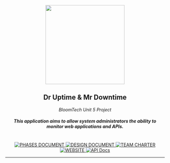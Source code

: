 <p align="center">
  <a><img src="./ICON.png" width="250" height="250" /></a>

  <h2 align="center">Dr Uptime & Mr Downtime</h2>
 <p align="center"><i>BloomTech Unit 5 Project</i></p>
<h5 align="center">This application aims to allow system administrators the ability to monitor web applications and APIs.</h5>
</p>
  <p align="center">
    <br />
    <a href="https://github.com/tkozzer/DrUptimeMrDowntime/blob/main/documents/phases.md">
      <img alt="PHASES DOCUMENT" src="https://img.shields.io/badge/DOCUMENT-Phases-green?style=for-the-badge" />
    </a>
    <a href="https://github.com/tkozzer/DrUptimeMrDowntime/blob/main/documents/design_document.md">
      <img alt="DESIGN DOCUMENT" src="https://img.shields.io/badge/DOCUMENT-Design-yellow?style=for-the-badge" />
    </a>
    <a href="https://github.com/tkozzer/DrUptimeMrDowntime/blob/main/documents/team_charter.md">
      <img alt="TEAM CHARTER" src="https://img.shields.io/badge/DOCUMENT-Team%20Charter-red?style=for-the-badge" />
    </a>
    <a href="https://everybodylikes.me">
      <img alt="WEBSITE" src="https://img.shields.io/badge/PROJECT-WEBSITE-blue?style=for-the-badge" />
    </a>
    <a href="https://everybodylikes.me/apidocs/">
      <img alt="API Docs" src="https://img.shields.io/badge/API-DOCUMENTATION-lightgrey?style=for-the-badge" />
    </a>
    <br />
    <hr>
</p>
